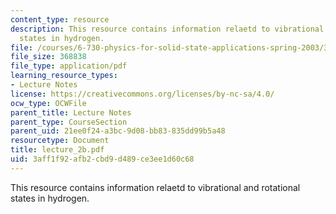```yaml
---
content_type: resource
description: This resource contains information relaetd to vibrational and rotational
  states in hydrogen.
file: /courses/6-730-physics-for-solid-state-applications-spring-2003/3aff1f92afb2cbd9d489ce3ee1d60c68_lecture_2b.pdf
file_size: 368838
file_type: application/pdf
learning_resource_types:
- Lecture Notes
license: https://creativecommons.org/licenses/by-nc-sa/4.0/
ocw_type: OCWFile
parent_title: Lecture Notes
parent_type: CourseSection
parent_uid: 21ee0f24-a3bc-9d08-bb83-835dd99b5a48
resourcetype: Document
title: lecture_2b.pdf
uid: 3aff1f92-afb2-cbd9-d489-ce3ee1d60c68
---
```

This resource contains information relaetd to vibrational and rotational states in hydrogen.